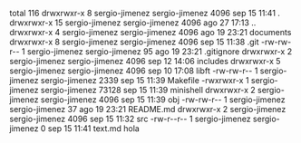 total 116
drwxrwxr-x  8 sergio-jimenez sergio-jimenez  4096 sep 15 11:41 .
drwxrwxr-x 15 sergio-jimenez sergio-jimenez  4096 ago 27 17:13 ..
drwxrwxr-x  4 sergio-jimenez sergio-jimenez  4096 ago 19 23:21 documents
drwxrwxr-x  8 sergio-jimenez sergio-jimenez  4096 sep 15 11:38 .git
-rw-rw-r--  1 sergio-jimenez sergio-jimenez    95 ago 19 23:21 .gitignore
drwxrwxr-x  2 sergio-jimenez sergio-jimenez  4096 sep 12 14:06 includes
drwxrwxr-x  5 sergio-jimenez sergio-jimenez  4096 sep 10 17:08 libft
-rw-rw-r--  1 sergio-jimenez sergio-jimenez  2339 sep 15 11:39 Makefile
-rwxrwxr-x  1 sergio-jimenez sergio-jimenez 73128 sep 15 11:39 minishell
drwxrwxr-x  2 sergio-jimenez sergio-jimenez  4096 sep 15 11:39 obj
-rw-rw-r--  1 sergio-jimenez sergio-jimenez    37 ago 19 23:21 README.md
drwxrwxr-x  2 sergio-jimenez sergio-jimenez  4096 sep 15 11:32 src
-rw-r--r--  1 sergio-jimenez sergio-jimenez     0 sep 15 11:41 text.md
hola
